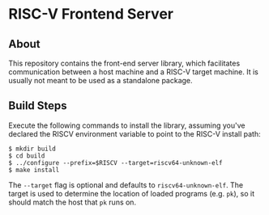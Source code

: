 RISC-V Frontend Server
=========================

About
---------

This repository contains the front-end server library, which facilitates
communication between a host machine and a RISC-V target machine.  It is
usually not meant to be used as a standalone package.

Build Steps
---------------

Execute the following commands to install the library, assuming you've
declared the RISCV environment variable to point to the RISC-V install path:

    $ mkdir build
    $ cd build
    $ ../configure --prefix=$RISCV --target=riscv64-unknown-elf
    $ make install

The `--target` flag is optional and defaults to `riscv64-unknown-elf`. The
target is used to determine the location of loaded programs (e.g. `pk`), so it
should match the host that `pk` runs on.
